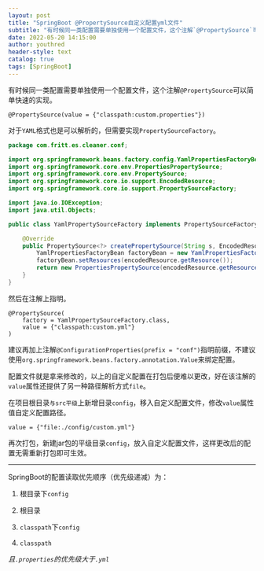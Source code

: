 ```yaml
---
layout: post
title: "SpringBoot @PropertySource自定义配置yml文件"
subtitle: "有时候同一类配置需要单独使用一个配置文件，这个注解`@PropertySource`可以简单快速的实现。"
date: 2022-05-20 14:15:00
author: youthred
header-style: text
catalog: true
tags: [SpringBoot]
---
```


有时候同一类配置需要单独使用一个配置文件，这个注解`@PropertySource`可以简单快速的实现。

```
@PropertySource(value = {"classpath:custom.properties"})
```

对于`YAML`格式也是可以解析的，但需要实现`PropertySourceFactory`。

``` java
package com.fritt.es.cleaner.conf;

import org.springframework.beans.factory.config.YamlPropertiesFactoryBean;
import org.springframework.core.env.PropertiesPropertySource;
import org.springframework.core.env.PropertySource;
import org.springframework.core.io.support.EncodedResource;
import org.springframework.core.io.support.PropertySourceFactory;

import java.io.IOException;
import java.util.Objects;

public class YamlPropertySourceFactory implements PropertySourceFactory {

    @Override
    public PropertySource<?> createPropertySource(String s, EncodedResource encodedResource) throws IOException {
        YamlPropertiesFactoryBean factoryBean = new YamlPropertiesFactoryBean();
        factoryBean.setResources(encodedResource.getResource());
        return new PropertiesPropertySource(encodedResource.getResource().getFilename(), Objects.requireNonNull(factoryBean.getObject()));
    }
}
```

然后在注解上指明。

```
@PropertySource(
    factory = YamlPropertySourceFactory.class,
    value = {"classpath:custom.yml"}
)
```

建议再加上注解`@ConfigurationProperties(prefix = "conf")`指明前缀，不建议使用`org.springframework.beans.factory.annotation.Value`来绑定配置。

配置文件就是拿来修改的，以上的自定义配置在打包后便难以更改，好在该注解的`value`属性还提供了另一种路径解析方式`file`。

在项目根目录`与src平级`上新增目录`config`，移入自定义配置文件，修改`value`属性值自定义配置路径。

```
value = {"file:./config/custom.yml"}
```

再次打包，新建jar包的平级目录`config`，放入自定义配置文件，这样更改后的配置无需重新打包即可生效。

---

SpringBoot的配置读取优先顺序（优先级递减）为：

1. 根目录下`config`

2. 根目录

3. `classpath`下`config`

4. `classpath`

*且`.properties`的优先级大于`.yml`*
